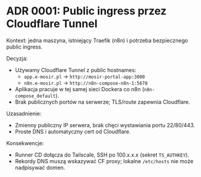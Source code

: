 # ADR 0001: Public ingress przez Cloudflare Tunnel

Kontext: jedna maszyna, istniejący Traefik (n8n) i potrzeba bezpiecznego public ingress.

Decyzja:
- Używamy Cloudflare Tunnel z public hostnames:
  - `app.e-mosir.pl` → `http://mosir-portal-app:3000`
  - `n8n.e-mosir.pl` → `http://n8n-compose-n8n-1:5678`
- Aplikacja pracuje w tej samej sieci Dockera co n8n (`n8n-compose_default`).
- Brak publicznych portów na serwerze; TLS/route zapewnia Cloudflare.

Uzasadnienie:
- Zmienny publiczny IP serwera, brak chęci wystawiania portu 22/80/443.
- Proste DNS i automatyczny cert od Cloudflare.

Konsekwencje:
- Runner CD dołącza do Tailscale, SSH po 100.x.x.x (sekret `TS_AUTHKEY`).
- Rekordy DNS muszą wskazywać CF proxy; lokalne `/etc/hosts` nie może nadpisywać domen.

